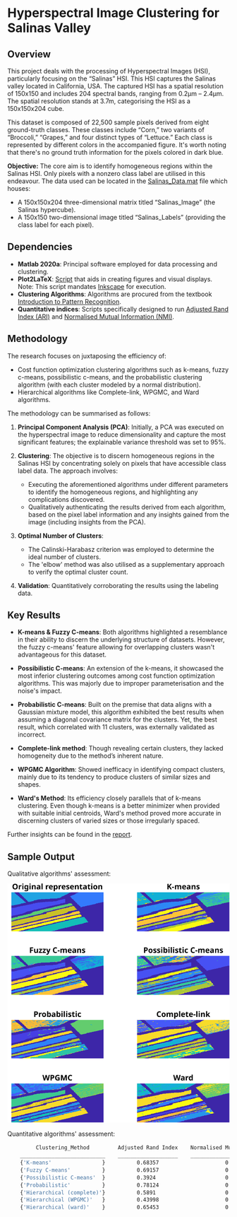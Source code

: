 # Hyperspectral Image Clustering for Salinas Valley

## Overview

This project deals with the processing of Hyperspectral Images (HSI), particularly focusing on the “Salinas” HSI. This HSI captures the Salinas valley located in California, USA. The captured HSI has a spatial resolution of 150x150 and includes 204 spectral bands, ranging from 0.2µm – 2.4µm. The spatial resolution stands at 3.7m, categorising the HSI as a 150x150x204 cube. 

This dataset is composed of 22,500 sample pixels derived from eight ground-truth classes. These classes include “Corn,” two variants of “Broccoli,” “Grapes,” and four distinct types of “Lettuce.” Each class is represented by different colors in the accompanied figure. It's worth noting that there's no ground truth information for the pixels colored in dark blue.

**Objective:** The core aim is to identify homogeneous regions within the Salinas HSI. Only pixels with a nonzero class label are utilised in this endeavour. The data used can be located in the [Salinas_Data.mat](dataset/Salinas_Data.mat) file which houses:
- A 150x150x204 three-dimensional matrix titled “Salinas_Image” (the Salinas hypercube).
- A 150x150 two-dimensional image titled “Salinas_Labels” (providing the class label for each pixel).

## Dependencies

- **Matlab 2020a**: Principal software employed for data processing and clustering.
- **Plot2LaTeX**: [Script](https://www.mathworks.com/matlabcentral/fileexchange/52700-plot2latex) that aids in creating figures and visual displays. Note: This script mandates [Inkscape](https://inkscape.org/download/) for execution.
- **Clustering Algorithms**: Algorithms are procured from the textbook [Introduction to Pattern Recognition](https://github.com/pikrakis/Introduction-to-Pattern-Recognition-a-Matlab-Approach).
- **Quantitative indices**: Scripts specifically designed to run [Adjusted Rand Index (ARI)](https://www.mathworks.com/matlabcentral/fileexchange/49908-adjusted-rand-index) and [Normalised Mutual Information (NMI)](https://www.mathworks.com/matlabcentral/fileexchange/29047-normalized-mutual-information).

## Methodology

The research focuses on juxtaposing the efficiency of:

- Cost function optimization clustering algorithms such as k-means, fuzzy c-means, possibilistic c-means, and the probabilistic clustering algorithm (with each cluster modeled by a normal distribution).
- Hierarchical algorithms like Complete-link, WPGMC, and Ward algorithms.

The methodology can be summarised as follows:

1. **Principal Component Analysis (PCA)**: Initially, a PCA was executed on the hyperspectral image to reduce dimensionality and capture the most significant features; the explainable variance threshold was set to 95%.
  
2. **Clustering**: The objective is to discern homogeneous regions in the Salinas HSI by concentrating solely on pixels that have accessible class label data. The approach involves:
   - Executing the aforementioned algorithms under different parameters to identify the homogeneous regions, and highlighting any complications discovered.
   - Qualitatively authenticating the results derived from each algorithm, based on the pixel label information and any insights gained from the image (including insights from the PCA).
  
3. **Optimal Number of Clusters**:
   - The Calinski-Harabasz criterion was employed to determine the ideal number of clusters.
   - The 'elbow' method was also utilised as a supplementary approach to verify the optimal cluster count.
  
4. **Validation**: Quantitatively corroborating the results using the labeling data.

## Key Results

- **K-means & Fuzzy C-means**: Both algorithms highlighted a resemblance in their ability to discern the underlying structure of datasets. However, the fuzzy c-means' feature allowing for overlapping clusters wasn't advantageous for this dataset.
  
- **Possibilistic C-means**: An extension of the k-means, it showcased the most inferior clustering outcomes among cost function optimization algorithms. This was majorly due to improper parameterisation and the noise's impact.

- **Probabilistic C-means**: Built on the premise that data aligns with a Gaussian mixture model, this algorithm exhibited the best results when assuming a diagonal covariance matrix for the clusters. Yet, the best result, which correlated with 11 clusters, was externally validated as incorrect.

- **Complete-link method**: Though revealing certain clusters, they lacked homogeneity due to the method’s inherent nature.

- **WPGMC Algorithm**: Showed inefficacy in identifying compact clusters, mainly due to its tendency to produce clusters of similar sizes and shapes.

- **Ward's Method**: Its efficiency closely parallels that of k-means clustering. Even though k-means is a better minimizer when provided with suitable initial centroids, Ward's method proved more accurate in discerning clusters of varied sizes or those irregularly spaced.

Further insights can be found in the [report](report/main.pdf). 

## Sample Output

Qualitative algorithms' assessment:
<p align="center">
  <img src="output/overview.svg" alt="Image">
</p>

Quantitative algorithms' assessment:
```bash
         Clustering_Method         Adjusted Rand Index    Normalised Mutual Information
    ___________________________    ___________________    _____________________________
    {'K-means'                }          0.68357                     0.7721           
    {'Fuzzy C-means'          }          0.69157                     0.77522           
    {'Possibilistic C-means'  }          0.3924                      0.57           
    {'Probabilistic'          }          0.78124                     0.83518           
    {'Hierarchical (complete)'}          0.5891                      0.71878           
    {'Hierarchical (WPGMC)'   }          0.43998                     0.65373           
    {'Hierarchical (ward)'    }          0.65453                     0.76373  
```
